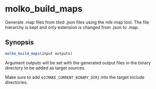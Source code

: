 # molko_build_maps

Generate .map files from tiled .json files using the mlk-map tool. The file
hierarchy is kept and only extension is changed from .json to .map.

## Synopsis

```cmake
molko_build_maps(input outputs)
```

Argument outputs will be set with the generated output files in the binary
directory to be added as target sources.

Make sure to add `${CMAKE_CURRENT_BINARY_DIR}` into the target include
directories.

